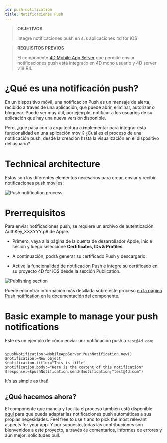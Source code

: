 ```yaml
---
id: push-notification
title: Notificaciones Push
---
```


> **OBJETIVOS**
> 
> Integre notificaciones push en sus aplicaciones 4d for iOS


> **REQUISITOS PREVIOS**
> 
> El componente [4D Mobile App Server](https://github.com/4d-for-ios/4D-Mobile-App-Server) que permite enviar notificaciones push está integrado en 4D mono usuario y 4D server v18 R4.


# ¿Qué es una notificación push?

En un dispositivo móvil, una notificación Push es un mensaje de alerta, recibido a través de una aplicación, que puede abrir, eliminar, autorizar o bloquear. Puede ser muy útil, por ejemplo, notificar a los usuarios de su aplicación que hay una nueva versión disponible.

Pero, ¿qué pasa con la arquitectura a implementar para integrar esta funcionalidad en una aplicación móvil? ¿Cuál es el proceso de una notificación push, desde la creación hasta la visualización en el dispositivo del usuario?

# Technical architecture

Estos son los diferentes elementos necesarios para crear, enviar y recibir notificaciones push móviles:

![Push notification process](assets/en/push-notification/4D-for-ios-push-notification.png)

# Prerrequisitos

Para enviar notificaciones push, se requiere un archivo de autenticación AuthKey_XXXYYY.p8 de Apple.

* Primero, vaya a la página de la cuenta de desarrollador Apple, inicie sesión y luego seleccione **Certificates, IDs & Profiles**.

* A continuación, podrá generar su certificado Push y descargarlo.

* Active la funcionalidad de notificación Push e integre su certificado en su proyecto 4D for iOS desde la sección Publication.

![Publishing section](assets/en/push-notification/push-notification-publishing-section.png)

Puede encontrar información más detallada sobre este proceso [en la página Push notification](https://github.com/4d-for-ios/4D-Mobile-App-Server/blob/master/Documentation/Classes/PushNotification.md) en la documentación del componente.

# Basic example to manage your push notifications

Este es un ejemplo de cómo enviar una notificación push a ` test@4d.com `:

```4d

$pushNotification:=MobileAppServer.PushNotification.new() 
$notification:=New object 
$notification.title:="This is title" 
$notification.body:="Here is the content of this notification" 
$response:=$pushNotification.send($notification;"test@4d.com")

```

It's as simple as that!


## ¿Qué hacemos ahora?

El componente que maneja y facilita el proceso también está disponible [aquí](https://github.com/4d-for-ios/4D-Mobile-App-Server/blob/master/Documentation/Classes/PushNotification.md) para que pueda adaptar las notificaciones push automáticas a sus propias necesidades. Feel free to use it and to pick the most relevant aspects for your app. Y por supuesto, todas las contribuciones son bienvenidos a este proyecto, a través de comentarios, informes de errores y aún mejor: solicitudes pull.


